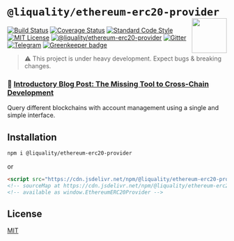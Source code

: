 # `@liquality/ethereum-erc20-provider` <img align="right" src="https://raw.githubusercontent.com/liquality/chainabstractionlayer/master/liquality-logo.png" height="80px" />


[![Build Status](https://travis-ci.com/liquality/chainabstractionlayer.svg?branch=master)](https://travis-ci.com/liquality/chainabstractionlayer)
[![Coverage Status](https://coveralls.io/repos/github/liquality/chainabstractionlayer/badge.svg?branch=master)](https://coveralls.io/github/liquality/chainabstractionlayer?branch=master)
[![Standard Code Style](https://img.shields.io/badge/codestyle-standard-brightgreen.svg)](https://github.com/standard/standard)
[![MIT License](https://img.shields.io/badge/license-MIT-brightgreen.svg)](../../LICENSE.md)
[![@liquality/ethereum-erc20-provider](https://img.shields.io/npm/dt/@liquality/ethereum-erc20-provider.svg)](https://npmjs.com/package/@liquality/ethereum-erc20-provider)
[![Gitter](https://img.shields.io/gitter/room/liquality/Lobby.svg)](https://gitter.im/liquality/Lobby?source=orgpage)
[![Telegram](https://img.shields.io/badge/chat-on%20telegram-blue.svg)](https://t.me/Liquality) [![Greenkeeper badge](https://badges.greenkeeper.io/liquality/chainabstractionlayer.svg)](https://greenkeeper.io/)

> :warning: This project is under heavy development. Expect bugs & breaking changes.

### :pencil: [Introductory Blog Post: The Missing Tool to Cross-Chain Development](https://medium.com/liquality/the-missing-tool-to-cross-chain-development-2ebfe898efa1)


Query different blockchains with account management using a single and simple interface.


## Installation

```bash
npm i @liquality/ethereum-erc20-provider
```

or

```html
<script src="https://cdn.jsdelivr.net/npm/@liquality/ethereum-erc20-provider@0.0.0/dist/ethereum-erc20-provider.min.js"></script>
<!-- sourceMap at https://cdn.jsdelivr.net/npm/@liquality/ethereum-erc20-provider@0.0.0/dist/ethereum-erc20-provider.min.js.map -->
<!-- available as window.EthereumERC20Provider -->
```


## License

[MIT](../../LICENSE.md)
